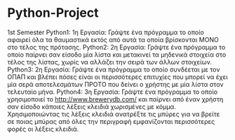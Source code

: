 # Python-Project
1st Semester
Python1: 1η Εργασία: Γράψτε ένα πρόγραμμα το οποίο αφαιρεί όλα τα θαυμαστικά εκτός από αυτά τα οποία βρίσκονται ΜΟΝΟ στο τέλος της πρότασης.
Python2: 2η Εργασία: Γράψτε ένα πρόγραμμα το οποίο παίρνει σαν είσοδο μία λίστα και μετακινεί τα μηδενικά στοιχεία στο τέλος της λίστας, χωρίς να αλλάζει την σειρά των άλλων στοιχείων.
Python3: 2η Εργασία: Γράψτε ένα πρόγραμμα το οποίο συνδέεται με τον ΟΠΑΠ και βλέπει πόσες είναι οι περισσότερες επιτυχίες που μπορεί να έχει μία σερά αποτελεσμάτων ΠΡΟTΟ που δείνει ο χρήστης με μία λίστα στον τελευταίο μήνα.
Python4: 3η Εργασία: Γράψτε ένα πρόγραμμα το οποίο χρησιμοποιεί το http://www.brewerydb.com/ και παίρνει από έναν χρήστη σαν είσοδο κάποιες λέξεις κλειδιά χωρισμένες με κόμμα. Χρησιμοποιώντας τις λέξεις κλειδιά ανατρέξτε τις μπύρες για να βρείτε σε ποιας μπύρας από όλες την περιγραφή εμφανίζονται περισσότερες φορές οι λέξεις κλειδιά.
